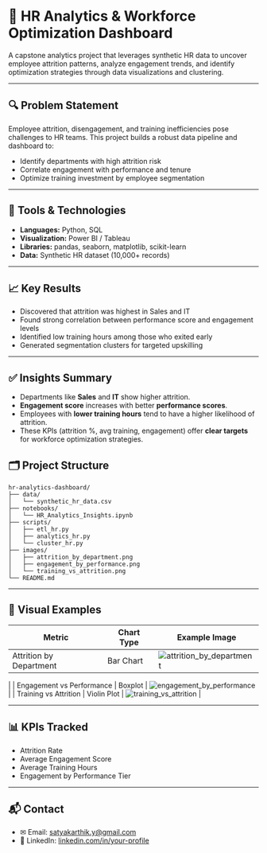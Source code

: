 # 👥 HR Analytics & Workforce Optimization Dashboard

A capstone analytics project that leverages synthetic HR data to uncover employee attrition patterns, analyze engagement trends, and identify optimization strategies through data visualizations and clustering.

---

## 🔍 Problem Statement
Employee attrition, disengagement, and training inefficiencies pose challenges to HR teams. This project builds a robust data pipeline and dashboard to:
- Identify departments with high attrition risk
- Correlate engagement with performance and tenure
- Optimize training investment by employee segmentation

---

## 🧰 Tools & Technologies
- **Languages:** Python, SQL
- **Visualization:** Power BI / Tableau
- **Libraries:** pandas, seaborn, matplotlib, scikit-learn
- **Data:** Synthetic HR dataset (10,000+ records)

---

## 📈 Key Results
- Discovered that attrition was highest in Sales and IT
- Found strong correlation between performance score and engagement levels
- Identified low training hours among those who exited early
- Generated segmentation clusters for targeted upskilling

---

## ✅ Insights Summary

- Departments like **Sales** and **IT** show higher attrition.
- **Engagement score** increases with better **performance scores**.
- Employees with **lower training hours** tend to have a higher likelihood of attrition.
- These KPIs (attrition %, avg training, engagement) offer **clear targets** for workforce optimization strategies.


## 🗂️ Project Structure
```
hr-analytics-dashboard/
├── data/
│   └── synthetic_hr_data.csv
├── notebooks/
│   └── HR_Analytics_Insights.ipynb
├── scripts/
│   ├── etl_hr.py
│   ├── analytics_hr.py
│   └── cluster_hr.py
├── images/
│   ├── attrition_by_department.png
│   ├── engagement_by_performance.png
│   └── training_vs_attrition.png
└── README.md
```

---

## 🧪 Visual Examples
| Metric                     | Chart Type      | Example Image                      |
|---------------------------|-----------------|------------------------------------|
| Attrition by Department   | Bar Chart       | ![attrition_by_department](https://github.com/user-attachments/assets/2902703a-5817-4a8c-ac77-3348ace2d60f)
 |
| Engagement vs Performance | Boxplot         | ![engagement_by_performance](https://github.com/user-attachments/assets/3907b71c-2298-425b-9fd5-fbd331cb67ed)
 |
| Training vs Attrition     | Violin Plot     | ![training_vs_attrition](https://github.com/user-attachments/assets/f123d476-c3cf-4234-899f-53ec55b81564)
 |

---

## 📊 KPIs Tracked
- Attrition Rate
- Average Engagement Score
- Average Training Hours
- Engagement by Performance Tier

---




## 📬 Contact
- ✉ Email: [satyakarthik.y@gmail.com](mailto:satyakarthik.y@gmail.com)
- 💼 LinkedIn: [linkedin.com/in/your-profile](https://linkedin.com/in/your-profile)

